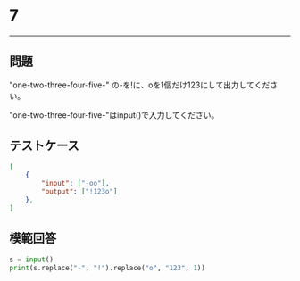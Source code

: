 # 7

---
## 問題

"one-two-three-four-five-" の-を!に、oを1個だけ123にして出力してください。

"one-two-three-four-five-"はinput()で入力してください。
## テストケース

```json
[
	{
		"input": ["-oo"],
		"output": ["!123o"]
  	},
]
```

## 模範回答
```python
s = input()
print(s.replace("-", "!").replace("o", "123", 1))
```